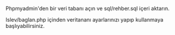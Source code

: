 Phpmyadmin'den bir veri tabanı açın ve sql/rehber.sql içeri aktarın.

Islev/baglan.php içinden veritananı ayarlarınızı yapıp kullanmaya başlıyabilirsiniz.
